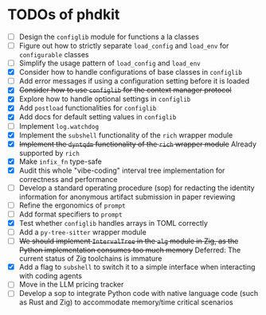 # TODOs of phdkit

- [ ] Design the `configlib` module for functions a la classes
- [ ] Figure out how to strictly separate `load_config` and `load_env` for `configurable` classes
- [ ] Simplify the usage pattern of `load_config` and `load_env`
- [x] Consider how to handle configurations of base classes in `configlib`
- [ ] Add error messages if using a configuration setting before it is loaded
- [x] ~~Consider how to use `configlib` for the context manager protocol~~
- [x] Explore how to handle optional settings in `configlib`
- [x] Add `postload` functionalities for `configlib`
- [x] Add docs for default setting values in `configlib`
- [ ] Implement `log.watchdog`
- [x] Implement the `subshell` functionality of the `rich` wrapper module
- [x] ~~Implement the `dyntqdm` functionality of the `rich` wrapper module~~ Already supported by `rich`
- [x] Make `infix_fn` type-safe
- [x] Audit this whole "vibe-coding" interval tree implementation for correctness and performance
- [ ] Develop a standard operating procedure (sop) for redacting the identity information for anonymous artifact submission in paper reviewing
- [ ] Refine the ergonomics of `prompt`
- [ ] Add format specifiers to `prompt`
- [x] Test whether `configlib` handles arrays in TOML correctly
- [ ] Add a `py-tree-sitter` wrapper module
- [ ] ~~We should implement `IntervalTree` in the `alg` module in Zig, as the Python implementation consumes too much memory~~ Deferred: The current status of Zig toolchains is immature
- [x] Add a flag to `subshell` to switch it to a simple interface when interacting with coding agents
- [ ] Move in the LLM pricing tracker
- [ ] Develop a sop to integrate Python code with native language code (such as Rust and Zig) to accommodate memory/time critical scenarios 

